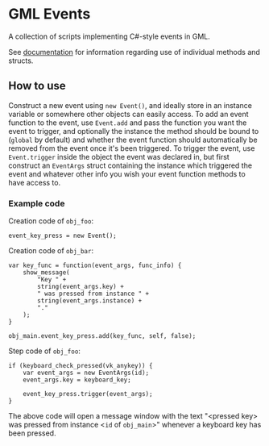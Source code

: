 # GML Events
A collection of scripts implementing C#-style events in GML.

See [documentation](DOCS.md) for information regarding use of individual methods and structs.



## How to use
Construct a new event using `new Event()`, and ideally store in an instance variable or somewhere other objects can easily access. To add an event function to the event, use `Event.add` and pass the function you want the event to trigger, and optionally the instance the method should be bound to (`global` by default) and whether the event function should automatically be removed from the event once it's been triggered. To trigger the event, use `Event.trigger` inside the object the event was declared in, but first construct an `EventArgs` struct containing the instance which triggered the event and whatever other info you wish your event function methods to have access to.

### Example code
Creation code of `obj_foo`:
```gml
event_key_press = new Event();
```

Creation code of `obj_bar`:
```gml
var key_func = function(event_args, func_info) {
	show_message(
		"Key " +
		string(event_args.key) +
		" was pressed from instance " +
		string(event_args.instance) +
		"."
	);
}

obj_main.event_key_press.add(key_func, self, false);
```

Step code of `obj_foo`:
```gml
if (keyboard_check_pressed(vk_anykey)) {
	var event_args = new EventArgs(id);
	event_args.key = keyboard_key;
	
	event_key_press.trigger(event_args);
}
```

The above code will open a message window with the text "\<pressed key> was pressed from instance \<`id` of `obj_main`>" whenever a keyboard key has been pressed.
